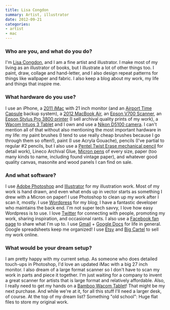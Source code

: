 ```yaml
---
title: Lisa Congdon
summary: Artist, illustrator
date: 2012-09-21
categories:
- artist
- mac
---
```


### Who are you, and what do you do?

I'm [Lisa Congdon](http://www.lisacongdon.com/ "Lisa's website."), and I am a fine artist and illustrator. I make most of my living as an illustrator of books, but I illustrate a lot of other things too. I paint, draw, collage and hand-letter, and I also design repeat patterns for things like wallpaper and fabric. I also keep a blog about my work, my life and things that inspire me.

### What hardware do you use? 

I use an iPhone, a [2011 iMac][imac] with 21 inch monitor (and an [Airport Time Capsule][time-capsule] backup system), a [2012 MacBook Air][macbook-air], an [Epson V700 Scanner][perfection-v700], an [Epson Stylus Pro 3800 printer][stylus-pro-3800] (I sell archival quality prints of my work), a [Wacom Intuos 3 Tablet][intuos] and I own and use a [Nikon D5100 camera][d5100]. I can't mention all of that without also mentioning the most important hardware in my life: my paint brushes (I tend to use really cheap brushes because I go through them so often!), paint (I use Acryla Gouache), pencils (I've partial to regular #2 pencils, but I also use a [Pentel Twist Erase mechanical pencil][twist-erase] for detail work), Lineco Archival Glue, [Micron pens][pigma-micron] of every size, paper (too many kinds to name, including found vintage paper), and whatever good quality canvas, masonite and wood panels I can find on sale.

### And what software? 

I use [Adobe Photoshop][photoshop] and [Illustrator][] for my illustration work. Most of my work is hand drawn, and even what ends up in vector starts as something I drew with a Micron on paper! I use Photoshop to clean up my work after I scan it, mostly. I use [Wordpress][] for my blog; I have a fantastic developer who maintains the back end. I'm not super tech savvy, I love how easy Wordpress is to use. I love [Twitter](https://twitter.com/lisacongdon "Lisa's Twitter account.") for connecting with people, promoting my work, sharing inspiration, and occasional rants. I also use a [Facebook fan page](https://www.facebook.com/pages/Lisa-Congdon-Art-Illustration/194642865181?ref=hl "Lisa's fan page on Facebook.") to share what I'm up to. I use [Gmail][] + [Google Docs][google-docs] for life in general. Google spreadsheets keep me organized! I use [Etsy](http://www.etsy.com/shop/lisacongdon "Lisa on Etsy.") and [Big Cartel](http://lisacongdon.bigcartel.com/ "Lisa on Big Cartel.") to sell my work online. 

### What would be your dream setup? 

I am pretty happy with my current setup. As someone who does detailed touch-ups in Photoshop, I'd love an updated iMac with a big 27 inch monitor. I also dream of a large format scanner so I don't have to scan my work in parts and piece it together. I'm just waiting for a company to invent a great scanner for artists that is large format and relatively affordable. Also, I really need to get my hands on a [Bamboo Wacom Tablet][bamboo]! That might be my next purchase. And while we're at it, for all this stuff I'll need a larger desk, of course. At the top of my dream list? Something "old school": Huge flat files to store my original work.

[bamboo]: https://www.wacom.com/en/us/bamboo "Smaller pen/multi-touch tablets."
[d5100]: https://www.nikonusa.com/en/Nikon-Products/Product/dslr-cameras/25478/D5100.html "A 16.2 megapixel DSLR."
[gmail]: https://mail.google.com/mail/ "Web-based email."
[google-docs]: https://en.wikipedia.org/wiki/Google_Docs "A web-based office suite."
[illustrator]: https://www.adobe.com/products/illustrator.html "A vector graphics editor."
[imac]: https://www.apple.com/imac/ "An all-in-one computer."
[intuos]: https://www.wacom.com/en-us/products/pen-tablets/intuos "A pen tablet."
[macbook-air]: https://www.apple.com/macbook-air/ "A very thin laptop."
[perfection-v700]: https://www.amazon.com/Epson-B11B178011-Perfection-Photo-Scanner/dp/B000EZY19W "A photo scanner."
[photoshop]: https://www.adobe.com/products/photoshop.html "A bitmap image editor."
[pigma-micron]: http://web.archive.org/web/20200719070910/http://sakuraofamerica.com:80/pen-archival "A technical pen with archival pigmented ink."
[stylus-pro-3800]: http://www.epson.com/cgi-bin/Store/support/supDetail.jsp?oid=79928 "A printer."
[time-capsule]: https://www.apple.com/airport-time-capsule/ "A WiFi access point and backup system."
[twist-erase]: https://www.dickblick.com/products/pentel-twist-erase-pencil/ "A mechanical pencil."
[wordpress]: https://wordpress.com/ "Weblog publishing software."
